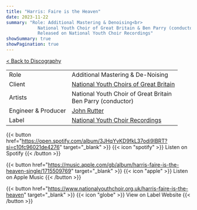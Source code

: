 ```yaml
---
title: "Harris: Faire is the Heaven"
date: 2023-11-22
summary: "Role: Additional Mastering & Denoising<br>
            National Youth Choir of Great Britain & Ben Parry (conductor)<br>
            Released on National Youth Choir Recordings"
showSummary: true
showPagination: true
---
```

[< Back to Discography](/discography)

| | |
|-|-|
|Role|Additional Mastering & De-Noising|
|Client|[National Youth Choirs of Great Britain](https://www.nationalyouthchoir.org.uk)|
|Artists|National Youth Choir of Great Britain<br>Ben Parry (conductor)|
|Engineer & Producer|[John Rutter](https://johnrutter.com/)|
|Label|[National Youth Choir Recordings](https://www.nationalyouthchoir.org.uk/recordings)

{{< button href="https://open.spotify.com/album/3JHqYvKD9fkL37odi9lBRT?si=c10fc96021de4276" target="_blank" >}}
{{< icon "spotify" >}} Listen on Spotify
{{< /button >}}

{{< button href="https://music.apple.com/gb/album/harris-faire-is-the-heaven-single/1715509769" target="_blank" >}}
{{< icon "apple" >}} Listen on Apple Music
{{< /button >}}

{{< button href="https://www.nationalyouthchoir.org.uk/harris-faire-is-the-heaven" target="_blank" >}}
{{< icon "globe" >}} View on Label Website
{{< /button >}}
